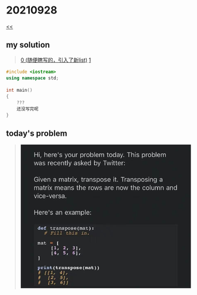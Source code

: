 # 20210928

[<<](../README.md)

## my solution

>[0 (随便瞎写的，引入了新list)](./my_solution_0.md)
>[1](./my_solution_1.md)  

```cpp
#include <iostream>
using namespace std;

int main()
{
    ???
    还没写完呢
}

```

## today's problem

>![img_0.jpg](./img_0.jpg)
